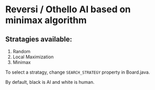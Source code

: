 # Reversi / Othello AI based on minimax algorithm

## Stratagies available:
1) Random
2) Local Maximization
3) Minimax

To select a stratagy, change `SEARCH_STRATEGY` property in Board.java. 

By default, black is AI and white is human.
